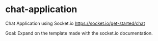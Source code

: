 # chat-application
Chat Application using Socket.io
https://socket.io/get-started/chat

Goal: Expand on the template made with the socket.io documentation.

